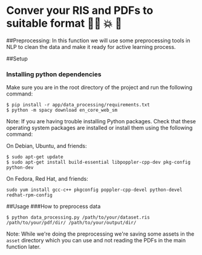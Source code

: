 # Conver your RIS and PDFs to suitable format :face_with_spiral_eyes: :boom: :pinched_fingers:

##Preprocessing:
In this function we will use some preprocessing tools in NLP to clean the data and make it ready for active learning process.

##Setup
### Installing python dependencies

Make sure you are in the root directory of the project and run the following command:
```shell
$ pip install -r app/data_processing/requirements.txt
$ python -m spacy download en_core_web_sm
```

Note: If you are having trouble installing Python packages. Check that these operating system packages are installed or install them using the following command:

On Debian, Ubuntu, and friends:
```shell
$ sudo apt-get update
$ sudo apt-get install build-essential libpoppler-cpp-dev pkg-config python-dev
```

On Fedora, Red Hat, and friends:
```shell
sudo yum install gcc-c++ pkgconfig poppler-cpp-devel python-devel redhat-rpm-config
```

##Usage
###How to preprocess data
```
$ python data_processing.py /path/to/your/dataset.ris /path/to/your/pdf/dir/ /path/to/your/output/dir/
```
Note: While we're doing the preprocessing we're saving some assets in the `asset` directory which you can use and not reading the PDFs in the main function later.

